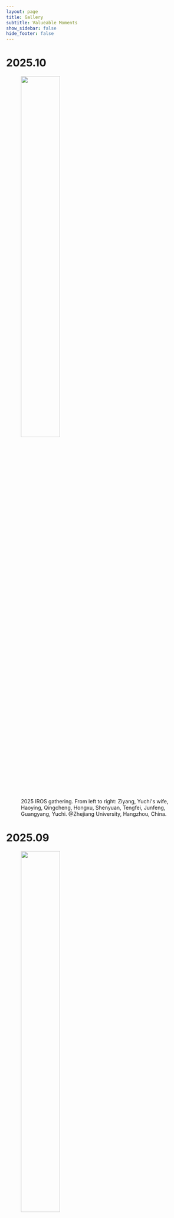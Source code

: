 ```yaml
---
layout: page
title: Gallery
subtitle: Valueable Moments
show_sidebar: false
hide_footer: false
---
```


# 2025.10

<figure>
 <img src="/img/gallery/202510.jpg" style="width: 50%; height: auto;"/>
 <figcaption>2025 IROS gathering. From left to right: Ziyang, Yuchi's wife, Haoying, Qingcheng, Hongxu, Shenyuan, Tengfei, Junfeng, Guangyang, Yuchi. @Zhejiang University, Hangzhou, China.</figcaption>
</figure>

# 2025.09

<figure>
 <img src="/img/gallery/20250910.jpg" style="width: 50%; height: auto;"/>
 <figcaption>Teacher's Day gathering. From left to right: Jiakun, Guangyang, Qihang, Yuxiang, Ziyang, Liuyu, Boyong, Mingzhe, Junfeng, Tengfei, Haodong, Shen Yuan, Haoying. @Zhinxin Building, CUHKSZ, China.</figcaption>
</figure>


# 2025.05

<figure>
 <img src="/img/gallery/20250310.jpg" style="width: 50%; height: auto;"/>
 <figcaption>Underwater robot team. From left to right: Qihang, Lingpeng, Shenyuan, Tengfei, Yifan, Hongxu. @ABao factory, China.</figcaption>
</figure>

# 2025.01

<figure>
 <img src="/img/gallery/20250105.jpg" style="width: 50%; height: auto;"/>
 <figcaption>Birthday party for Junfeng and Ziyang. @Teaching D, China.</figcaption>
</figure>

<figure>
 <img src="/img/gallery/202501052.jpg" style="width: 50%; height: auto;"/>
 <figcaption>Birthday party gathering. From left to right: Shenyuan, Guangyang, Haodong, Ziyang, Kemi, Guodong, Qiuli, Junfeng, Hongxu, Junhu, Yifan. @Teaching D, CUHKSZ, China.</figcaption>
</figure>

<figure>
 <img src="/img/gallery/20250104.jpg" style="width: 50%; height: auto;"/>
 <figcaption>Coral observation and conservation project experiments with Apple Chui Pui Yi's team from the School of Life Sciences, The Chinese University of Hong Kong. From left to right: Shenyuan, Junfeng, Ziyang, Apple, Yuze, Yifan. @Simon F.S. Li Marine Science Laboratory, CUHK, HongKong.</figcaption>
</figure>

# 2024.11

<figure>
 <img src="/img/gallery/20241030.jpg" style="width: 50%; height: auto;"/>
 <figcaption>Hiking trip. From left to right: Hongxu, Junfeng, Yifan, Ziyang, Haodong and his girlfriend. @Shenzhen, China.</figcaption>
</figure>

# 2023.12

<figure>
 <img src="/img/gallery/gallary-20231229-1.jpg" style="width: 50%; height: auto;"/>
 <figcaption>Field experiment at dusk. From left to right: Wentao, Hongxu, Haodong. @Qingdao, Shandong, China.</figcaption>
</figure>

<figure>
 <img src="/img/gallery/gallary-20231229-2.jpg" style="width: 50%; height: auto;"/>
 <figcaption>Junfeng's visit to NTU. From left to right: Ziliang Lv (Ph.D. student at Tongji University), Junfeng, Lingying Huang (Postdoc at NTU). @NTU, Singapore.</figcaption>
</figure>

<figure>
 <img src="/img/gallery/gallary-20231229-3.jpg" style="width: 50%; height: auto;"/>
 <figcaption>Junfeng and Xinghan's visit to NUS. From left to right: Wanze Li, Sipu Ruan, Junfeng, Gregory S. Chirikjian (host at NUS), Hao Su (visitor from NC State University), Jikai Ye, Xinghan. @NUS, Singapore.</figcaption>
</figure>

<figure>
 <img src="/img/gallery/gallary-20231229-4.jpg" style="width: 50%; height: auto;"/>
 <figcaption>Retreat. From left to right: Guangyang, Haodong, Bokang, Junfeng, Xinghan, Hongxu, Wentao, Haoying. @Dongguan(东莞), China.</figcaption>
</figure>

# 2023.10

<figure>
 <img src="/img/gallery/wu_group_SDS_DY.jpg" style="width: 50%; height: auto;"/>
 <figcaption>From left to right: Hongxu, Jingchao, Yuan, Haodong, Guangyang, Wenliang Sheng(Visitor from ECUST), Mengqi Lu(Visitor from ECUST), Wenhao Lin(Visitor from ECUST), Junfeng, Chao Yang (Visitor from ECUST), Bokang. @Daoyuan, CUHKSZ, China.</figcaption>
</figure>

# 2023.08

<figure>
 <img src="/img/gallery/gallary-20231229-5.jpg" style="width: 50%; height: auto;"/>
 <figcaption>Junfeng at MAT3007 class. @CUHKSZ, Shenzhen, China.</figcaption>
</figure>

# 2022.08

<figure>
 <img src="/img/gallery/barbeque-scaled.jpg" style="width: 50%; height: auto;"/>
 <figcaption>From left to right: Guangyang, Junhu, Haodong, Binyue Qiu(Guest), Haishan, Haoying, Wentao, Xinghan. @Longgang(龙岗), Shenzhen, China.</figcaption>
</figure>

# 2021.11

<figure>
 <img src="/img/gallery/climbing.jpg" style="width: 50%; height: auto;"/>
 <figcaption>From left to right: Junhu, Haishan, Chuyang Jin(Visiting Student), Biqiang Mu(Visitor from AMSS CAS), Junfeng, Bokang, Haodong. @Wutong Mountain(梧桐山), Shenzhen, China.</figcaption>
</figure>

# 2021.06

<figure>
 <img src="/img/gallery/having-meals.jpg" style="width: 50%; height: auto;"/>
 <figcaption>From left to right: Guangyang, Hengye Zhu(Guest), Shuaiting, Haoying, Binyue Qiu(Guest), Haodong, Ke. @Qingzhiwu(青芝坞), Hangzhou, China.</figcaption>
</figure>